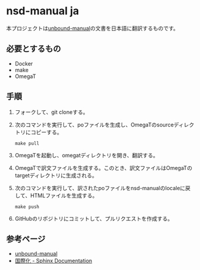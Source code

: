 # nsd-manual ja

本プロジェクトは[unbound-manual](https://github.com/NLnetLabs/unbound-manual)の文書を日本語に翻訳するものです。

## 必要とするもの

- Docker
- make
- OmegaT

## 手順

1. フォークして、git cloneする。
2. 次のコマンドを実行して、poファイルを生成し、OmegaTのsourceディレクトリにコピーする。

    ```
    make pull
    ```

3. OmegaTを起動し、omegatディレクトリを開き、翻訳する。
4. OmegaTで訳文ファイルを生成する。このとき、訳文ファイルはOmegaTのtargetディレクトリに生成される。
5. 次のコマンドを実行して、訳されたpoファイルをnsd-manualのlocaleに戻して、HTMLファイルを生成する。

    ```
    make push
    ```

6. GitHubのリポジトリにコミットして、プルリクエストを作成する。

## 参考ページ

- [unbound-manual](https://github.com/NLnetLabs/unbound-manual)
- [国際化 - Sphinx Documentation](https://www.sphinx-doc.org/ja/master/usage/advanced/intl.html)
